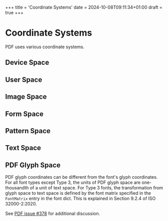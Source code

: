 +++
title = 'Coordinate Systems'
date = 2024-10-08T09:11:34+01:00
draft = true
+++

# Coordinate Systems

PDF uses various coordinate systems.

## Device Space

## User Space

## Image Space

## Form Space

## Pattern Space

## Text Space

## PDF Glyph Space

PDF glyph coordinates can be different from the font's glyph coordinates. For
all font types except Type 3, the units of PDF glyph space are one-thousandth
of a unit of text space.  For Type 3 fonts, the transformation from glyph space
to text space is defined by the font matrix specified in the `FontMatrix` entry
in the font dict.  This is explained in Section 9.2.4 of ISO 32000-2:2020.

See [PDF issue #378](https://github.com/pdf-association/pdf-issues/issues/378)
for additional discussion.
